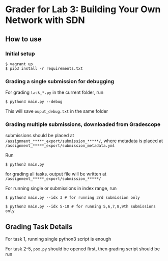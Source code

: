 # Grader for Lab 3: Building Your Own Network with SDN

## How to use

### Initial setup

```
$ vagrant up
$ pip3 install -r requirements.txt
```

### Grading a single submission for debugging

For grading `task_*.py` in the current folder, run
```
$ python3 main.py --debug
```
This will save `ouput_debug.txt` in the same folder


### Grading multiple submissions, downloaded from Gradescope

submissions should be placed at `/assignment_*****_export/submission_*****/`, where metadata is placed at `/assignment_*****_export/submission_metadata.yml`

Run
```
$ python3 main.py
```

for grading all tasks. output file will be written at `/assignment_*****_export/submission_*****/`

For running single or submissions in index range, run


```
$ python3 main.py --idx 3 # for running 3rd submission only
```
```
$ python3 main.py --idx 5-10 # for running 5,6,7,8,9th submissions only
```

## Grading Task Details

For task 1, running single python3 script is enough

For task 2-5, `pox.py` should be opened first, then grading script should be run
